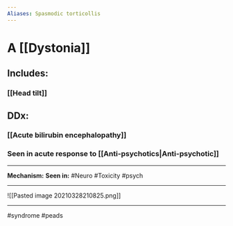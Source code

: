 ```yaml
---
Aliases: Spasmodic torticollis
---
```

# A [[Dystonia]]
## Includes:
### [[Head tilt]]
## DDx:
### [[Acute bilirubin encephalopathy]]
### Seen in acute response to [[Anti-psychotics|Anti-psychotic]]

---
**Mechanism:**
**Seen in:** #Neuro #Toxicity #psych 

---
![[Pasted image 20210328210825.png]]

---
#syndrome #peads 